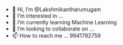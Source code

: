 - 👋 Hi, I’m @Lakshmikantharumugam
- 👀 I’m interested in ...
- 🌱 I’m currently learning Machine Learning
- 💞️ I’m looking to collaborate on ...
- 📫 How to reach me ... 9941792759

<!---
Lakshmikantharumugam/Lakshmikantharumugam is a ✨ special ✨ repository because its `README.md` (this file) appears on your GitHub profile.
You can click the Preview link to take a look at your changes.
--->
